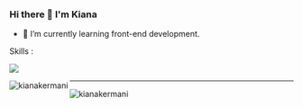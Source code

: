 ### Hi there 👋 I'm Kiana
- 🌱 I’m currently learning front-end development.

Skills :
<p align="left">
  <a href="https://skillicons.dev">
    <img src="https://skillicons.dev/icons?i=html,css,bootstrap,js,react,ts,tailwind"/>
  </a>
</p>



<p><img align="left" src="http://github-profile-summary-cards.vercel.app/api/cards/most-commit-language?username=kianakermani&theme=github" alt="kianakermani" /></p>
<hr/>
<p><img align="center" src="https://github-readme-streak-stats.herokuapp.com/?user=kianakermani&" alt="kianakermani" /></p>




